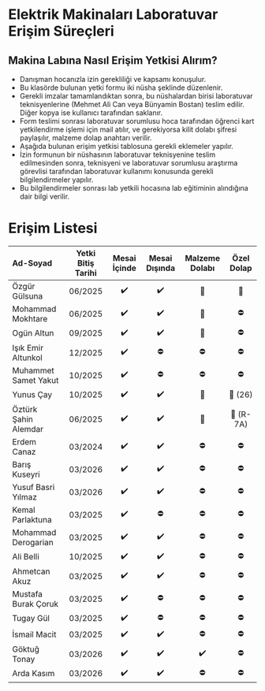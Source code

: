 # Elektrik Makinaları Laboratuvar Erişim Süreçleri

## Makina Labına Nasıl Erişim Yetkisi Alırım?

- Danışman hocanızla izin gerekliliği ve kapsamı konuşulur.
- Bu klasörde bulunan yetki formu iki nüsha şeklinde düzenlenir.
- Gerekli imzalar tamamlandıktan sonra, bu nüshalardan birisi laboratuvar teknisyenlerine (Mehmet Ali Can veya Bünyamin Bostan) teslim edilir. Diğer kopya ise kullanıcı tarafından saklanır.
- Form teslimi sonrası laboratuvar sorumlusu hoca tarafından öğrenci kart yetkilendirme işlemi için mail atılır, ve gerekiyorsa kilit dolabı şifresi paylaşılır, malzeme dolap anahtarı verilir. 
- Aşağıda bulunan erişim yetkisi tablosuna gerekli eklemeler yapılır.
- İzin formunun bir nüshasının laboratuvar teknisyenine teslim edilmesinden sonra, teknisyeni ve laboratuvar sorumlusu araştırma görevlisi tarafından laboratuvar kullanımı konusunda gerekli bilgilendirmeler yapılır.
- Bu bilgilendirmeler sonrası lab yetkili hocasına lab eğitiminin alındığına dair bilgi verilir.


# Erişim Listesi

|      Ad-Soyad    | Yetki Bitiş Tarihi| Mesai İçinde | Mesai Dışında | Malzeme Dolabı | Özel Dolap |
|:-----------------|:---------------:|:--------------:|:-------------:|:--------------:|:----------:|
| Özgür Gülsuna    | 06/2025 |:heavy_check_mark:|:heavy_check_mark: |  :key: |  :key:|
|Mohammad Mokhtare | 06/2025 |:heavy_check_mark:|:heavy_check_mark: | :key:   | :no_entry:|
| Ogün Altun  | 09/2025 |:heavy_check_mark:|:heavy_check_mark: | :key:   |  :no_entry:|  
|Işık Emir Altunkol | 12/2025 |:heavy_check_mark:|:no_entry:  | :no_entry:  |  :no_entry:|    
|Muhammet Samet Yakut  | 10/2025 |:heavy_check_mark:|:no_entry:  | :no_entry:  |  :no_entry:| 
|Yunus Çay  | 10/2025 |:heavy_check_mark:|:heavy_check_mark:  |  :key:   |  :key: (26)| 
|Öztürk Şahin Alemdar| 06/2025 |:heavy_check_mark:|:heavy_check_mark: |  :key:   | :key: (R-7A)|
|Erdem Canaz | 03/2024 |:heavy_check_mark:|:heavy_check_mark: |  :no_entry:    | :no_entry:|
|Barış Kuseyri | 03/2026 |:heavy_check_mark:|:heavy_check_mark: |  :no_entry:    | :no_entry:|
|Yusuf Basri Yılmaz| 03/2026 |:heavy_check_mark:|:heavy_check_mark: |  :no_entry:    | :no_entry:|
|Kemal Parlaktuna | 03/2025 |:heavy_check_mark:| :no_entry:   |  :no_entry:    | :no_entry:|
|Mohammad Derogarian| 03/2025 |:heavy_check_mark:| :heavy_check_mark:   |  :no_entry:    | :no_entry:|
|Ali Belli| 10/2025 |:heavy_check_mark:| :heavy_check_mark: |  :no_entry:    | :no_entry:|
|Ahmetcan Akuz| 03/2025 |:heavy_check_mark:| :heavy_check_mark: |  :no_entry:    | :no_entry:|
|Mustafa Burak Çoruk| 03/2025 |:heavy_check_mark:| :no_entry: |  :no_entry:    | :no_entry:|
|Tugay Gül| 03/2025 |:heavy_check_mark:| :no_entry: |  :no_entry:    | :no_entry:|
|İsmail Macit| 03/2025 |:heavy_check_mark:| :heavy_check_mark: |  :no_entry:    | :no_entry:|
|Göktuğ Tonay| 03/2026 |:heavy_check_mark:| :heavy_check_mark: |  :heavy_check_mark:   | :no_entry:|
|Arda Kasım| 03/2026 |:heavy_check_mark:| :heavy_check_mark: |  :no_entry:    | :no_entry:|

